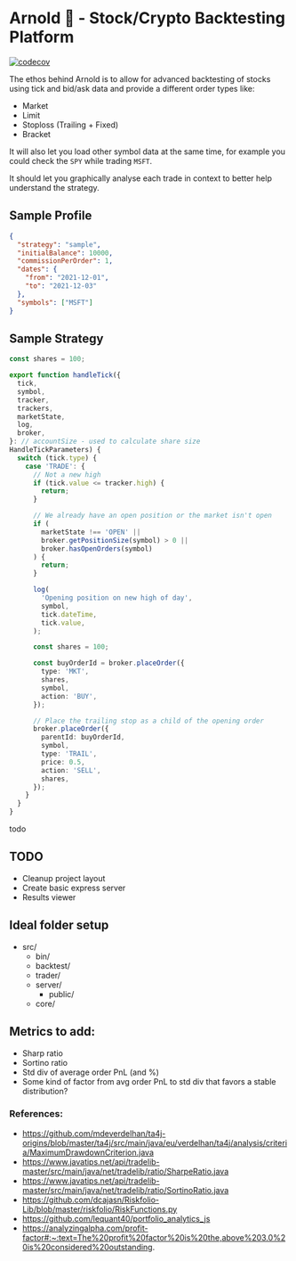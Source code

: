 # Arnold 💪 - Stock/Crypto Backtesting Platform

[![codecov](https://codecov.io/gh/ant-fx/arnold-backtester/branch/main/graph/badge.svg?token=1CF7QD9N5O)](https://codecov.io/gh/ant-fx/arnold-backtester)

The ethos behind Arnold is to allow for advanced backtesting of stocks using
tick and bid/ask data and provide a different order types like:

- Market
- Limit
- Stoploss (Trailing + Fixed)
- Bracket

It will also let you load other symbol data at the same time, for example you
could check the `SPY` while trading `MSFT`.

It should let you graphically analyse each trade in context to better help
understand the strategy.

## Sample Profile

```json
{
  "strategy": "sample",
  "initialBalance": 10000,
  "commissionPerOrder": 1,
  "dates": {
    "from": "2021-12-01",
    "to": "2021-12-03"
  },
  "symbols": ["MSFT"]
}
```

## Sample Strategy

```typescript
const shares = 100;

export function handleTick({
  tick,
  symbol,
  tracker,
  trackers,
  marketState,
  log,
  broker,
}: // accountSize - used to calculate share size
HandleTickParameters) {
  switch (tick.type) {
    case 'TRADE': {
      // Not a new high
      if (tick.value <= tracker.high) {
        return;
      }

      // We already have an open position or the market isn't open
      if (
        marketState !== 'OPEN' ||
        broker.getPositionSize(symbol) > 0 ||
        broker.hasOpenOrders(symbol)
      ) {
        return;
      }

      log(
        'Opening position on new high of day',
        symbol,
        tick.dateTime,
        tick.value,
      );

      const shares = 100;

      const buyOrderId = broker.placeOrder({
        type: 'MKT',
        shares,
        symbol,
        action: 'BUY',
      });

      // Place the trailing stop as a child of the opening order
      broker.placeOrder({
        parentId: buyOrderId,
        symbol,
        type: 'TRAIL',
        price: 0.5,
        action: 'SELL',
        shares,
      });
    }
  }
}
```

todo

## TODO

- Cleanup project layout
- Create basic express server
- Results viewer

## Ideal folder setup

- src/
  - bin/
  - backtest/
  - trader/
  - server/
    - public/
  - core/

## Metrics to add:

- Sharp ratio
- Sortino ratio
- Std div of average order PnL (and %)
- Some kind of factor from avg order PnL to std div that favors a stable
  distribution?

### References:

- https://github.com/mdeverdelhan/ta4j-origins/blob/master/ta4j/src/main/java/eu/verdelhan/ta4j/analysis/criteria/MaximumDrawdownCriterion.java
- https://www.javatips.net/api/tradelib-master/src/main/java/net/tradelib/ratio/SharpeRatio.java
- https://www.javatips.net/api/tradelib-master/src/main/java/net/tradelib/ratio/SortinoRatio.java
- https://github.com/dcajasn/Riskfolio-Lib/blob/master/riskfolio/RiskFunctions.py
- https://github.com/lequant40/portfolio_analytics_js
- https://analyzingalpha.com/profit-factor#:~:text=The%20profit%20factor%20is%20the,above%203.0%20is%20considered%20outstanding.
